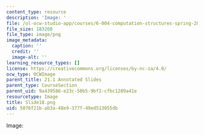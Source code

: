```yaml
---
content_type: resource
description: 'Image: '
file: /ol-ocw-studio-app/courses/6-004-computation-structures-spring-2017/5076f21bab3a48e9377f49ed513055db_Slide18.png
file_size: 183260
file_type: image/png
image_metadata:
  caption: ''
  credit: ''
  image-alt: ''
learning_resource_types: []
license: https://creativecommons.org/licenses/by-nc-sa/4.0/
ocw_type: OCWImage
parent_title: 21.1 Annotated Slides
parent_type: CourseSection
parent_uid: 9a439586-e23c-50b5-9bf2-cfbc1289a41e
resourcetype: Image
title: Slide18.png
uid: 5076f21b-ab3a-48e9-377f-49ed513055db
---
```

Image: 